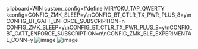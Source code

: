 clipboard=WIN
custom_config=#define MIRYOKU_TAP_QWERTY
kconfig=CONFIG_ZMK_SLEEP=y\nCONFIG_BT_CTLR_TX_PWR_PLUS_8=y\nCONFIG_BT_GATT_ENFORCE_SUBSCRIPTION=n
CONFIG_ZMK_SLEEP=y\nCONFIG_BT_CTLR_TX_PWR_PLUS_8=y\nCONFIG_BT_GATT_ENFORCE_SUBSCRIPTION=n\nCONFIG_ZMK_BLE_EXPERIMENTAL_CONN=y
![image](https://github.com/user-attachments/assets/f143debc-bd1e-4045-80a4-99165557d533)
![image](https://github.com/user-attachments/assets/a797e8b4-d39f-4b0d-94b0-1f3dca144cee)
